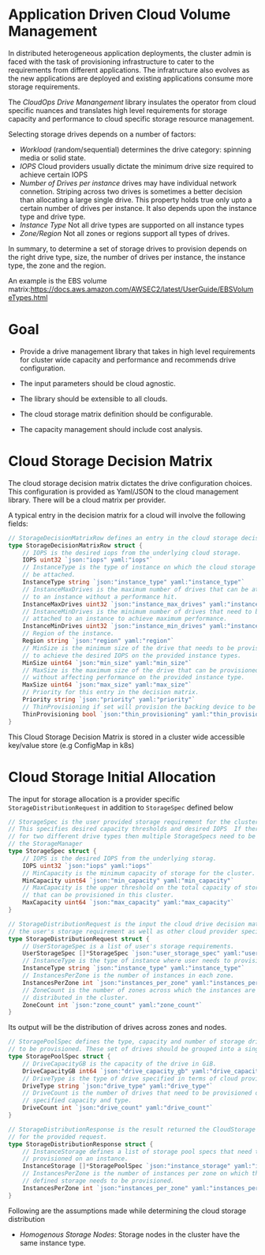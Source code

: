 # Application Driven Cloud Volume Management

In distributed heterogeneous application deployments, the cluster admin is faced with the task of provisioning infrastructure to cater to the requirements from different applications. The infratructure also evolves as the new applications are deployed and existing applications consume more storage requirements.

The *CloudOps Drive Manangement* library insulates the operator from cloud specific nuances and translates high level requirements for storage capacity and performance to cloud specific storage resource management. 

Selecting storage drives depends on a number of factors:

-  *Workload* (random/sequential) determines the drive category: spinning media or solid state.
-  *IOPS*  Cloud providers usually dictate the minimum drive size required to achieve certain IOPS
-  *Number of Drives per instance* drives may have individual network connetion. Striping across two drives is sometimes a better decision than allocating a large single drive. This property holds true only upto a certain number of drives per instance. It also depends upon the instance type and drive type.
-  *Instance Type* Not all drive types are supported on all instance types
-  *Zone/Region* Not all zones or regions support all types of drives.

In summary, to determine a set of storage drives to provision depends on the right drive type, size, the number of drives per instance, the instance type, the zone and the region.

An example is the EBS volume matrix:https://docs.aws.amazon.com/AWSEC2/latest/UserGuide/EBSVolumeTypes.html



# Goal

- Provide a drive management library that takes in high level requirements for cluster wide capacity and performance and recommends drive configuration.

- The input parameters should be cloud agnostic.

- The library should be extensible to all clouds.

- The cloud storage matrix definition should be configurable.

- The capacity management should include cost analysis.


# Cloud Storage Decision Matrix

The cloud storage decision matrix dictates the drive configuration choices. This configuration is provided as Yaml/JSON to the cloud management library. There will be a cloud matrix per provider.

A typical entry in the decision matrix for a cloud will involve the following fields:

```go
// StorageDecisionMatrixRow defines an entry in the cloud storage decision matrix.
type StorageDecisionMatrixRow struct {
	// IOPS is the desired iops from the underlying cloud storage.
	IOPS uint32 `json:"iops" yaml:"iops"`
	// InstanceType is the type of instance on which the cloud storage will
	// be attached.
	InstanceType string `json:"instance_type" yaml:"instance_type"`
	// InstanceMaxDrives is the maximum number of drives that can be attached
	// to an instance without a performance hit.
	InstanceMaxDrives uint32 `json:"instance_max_drives" yaml:"instance_max_drives"`
	// InstanceMinDrives is the minimum number of drives that need to be
	// attached to an instance to achieve maximum performance.
	InstanceMinDrives uint32 `json:"instance_min_drives" yaml:"instance_min_drives"`
	// Region of the instance.
	Region string `json:"region" yaml:"region"`
	// MinSize is the minimum size of the drive that needs to be provisioned
	// to achieve the desired IOPS on the provided instance types.
	MinSize uint64 `json:"min_size" yaml:"min_size"`
	// MaxSize is the maximum size of the drive that can be provisioned
	// without affecting performance on the provided instance type.
	MaxSize uint64 `json:"max_size" yaml:"max_size"`
	// Priority for this entry in the decision matrix.
	Priority string `json:"priority" yaml:"priority"`
	// ThinProvisioning if set will provision the backing device to be thinly provisioned if supported by cloud provider.
	ThinProvisioning bool `json:"thin_provisioning" yaml:"thin_provisioning"`
}

```

This Cloud Storage Decision Matrix is stored in a cluster wide accessible key/value store (e.g ConfigMap in k8s)

# Cloud Storage Initial Allocation

The input for storage allocation is a provider specific `StorageDistributionRequest` in addition to `StorageSpec` defined below

```go
// StorageSpec is the user provided storage requirement for the cluster.
// This specifies desired capacity thresholds and desired IOPS  If there is a requirement
// for two different drive types then multiple StorageSpecs need to be provided to
// the StorageManager
type StorageSpec struct {
	// IOPS is the desired IOPS from the underlying storag.
	IOPS uint32 `json:"iops" yaml:"iops"`
	// MinCapacity is the minimum capacity of storage for the cluster.
	MinCapacity uint64 `json:"min_capacity" yaml:"min_capacity"`
	// MaxCapacity is the upper threshold on the total capacity of storage
	// that can be provisioned in this cluster.
	MaxCapacity uint64 `json:"max_capacity" yaml:"max_capacity"`
}

// StorageDistributionRequest is the input the cloud drive decision matrix. It provides
// the user's storage requirement as well as other cloud provider specific details.
type StorageDistributionRequest struct {
	// UserStorageSpec is a list of user's storage requirements.
	UserStorageSpec []*StorageSpec `json:"user_storage_spec" yaml:"user_storage_spec"`
	// InstanceType is the type of instance where user needs to provision storage.
	InstanceType string `json:"instance_type" yaml:"instance_type"`
	// InstancesPerZone is the number of instances in each zone.
	InstancesPerZone int `json:"instances_per_zone" yaml:"instances_per_zone"`
	// ZoneCount is the number of zones across which the instances are
	// distributed in the cluster.
	ZoneCount int `json:"zone_count" yaml:"zone_count"`
}

```

Its output will be the distribution of drives across zones and nodes.

```go
// StoragePoolSpec defines the type, capacity and number of storage drive that needs
// to be provisioned. These set of drives should be grouped into a single storage pool.
type StoragePoolSpec struct {
	// DriveCapacityGB is the capacity of the drive in GiB.
	DriveCapacityGB int64 `json:"drive_capacity_gb" yaml:"drive_capacity_gb"`
	// DriveType is the type of drive specified in terms of cloud provided names.
	DriveType string `json:"drive_type" yaml:"drive_type"`
	// DriveCount is the number of drives that need to be provisioned of the
	// specified capacity and type.
	DriveCount int `json:"drive_count" yaml:"drive_count"`
}

// StorageDistributionResponse is the result returned the CloudStorage Decision Matrix
// for the provided request.
type StorageDistributionResponse struct {
	// InstanceStorage defines a list of storage pool specs that need to be
	// provisioned on an instance.
	InstanceStorage []*StoragePoolSpec `json:"instance_storage" yaml:"instance_storage"`
	// InstancesPerZone is the number of instances per zone on which the above
	// defined storage needs to be provisioned.
	InstancesPerZone int `json:"instances_per_zone" yaml:"instances_per_zone"`
}
```

Following are the assumptions made while determining the cloud storage distribution

- *Homogenous Storage Nodes*: Storage nodes in the cluster have the same instance type.
